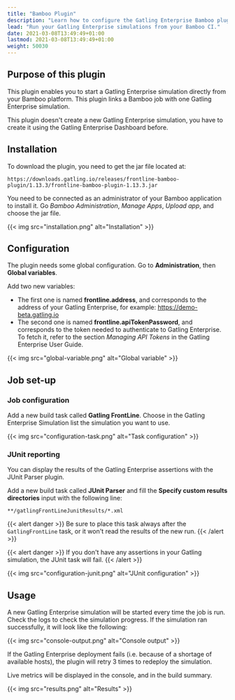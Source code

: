 ```yaml
---
title: "Bamboo Plugin"
description: "Learn how to configure the Gatling Enterprise Bamboo plugin and run your simulations."
lead: "Run your Gatling Enterprise simulations from your Bamboo CI."
date: 2021-03-08T13:49:49+01:00
lastmod: 2021-03-08T13:49:49+01:00
weight: 50030
---
```


## Purpose of this plugin

This plugin enables you to start a Gatling Enterprise simulation directly from your Bamboo platform. This plugin links a Bamboo job with one Gatling Enterprise simulation.

This plugin doesn't create a new Gatling Enterprise simulation, you have to create it using the Gatling Enterprise Dashboard before.

## Installation

To download the plugin, you need to get the jar file located at:

```
https://downloads.gatling.io/releases/frontline-bamboo-plugin/1.13.3/frontline-bamboo-plugin-1.13.3.jar
```

You need to be connected as an administrator of your Bamboo application to install it. Go *Bamboo Administration*, *Manage Apps*, *Upload app*, and choose the jar file.

{{< img src="installation.png" alt="Installation" >}}

## Configuration

The plugin needs some global configuration. Go to __Administration__, then __Global variables__.

Add two new variables:

* The first one is named __frontline.address__, and corresponds to the address of your Gatling Enterprise, for example: https://demo-beta.gatling.io
* The second one is named __frontline.apiTokenPassword__, and corresponds to the token needed to authenticate to Gatling Enterprise. To fetch it, refer to the section *Managing API Tokens* in the Gatling Enterprise User Guide.

{{< img src="global-variable.png" alt="Global variable" >}}

## Job set-up

### Job configuration

Add a new build task called __Gatling FrontLine__. Choose in the Gatling Enterprise Simulation list the simulation you want to use.

{{< img src="configuration-task.png" alt="Task configuration" >}}

### JUnit reporting

You can display the results of the Gatling Enterprise assertions with the JUnit Parser plugin.

Add a new build task called __JUnit Parser__ and fill the __Specify custom results directories__ input with the following line:

`**/gatlingFrontLineJunitResults/*.xml`

{{< alert danger >}}
Be sure to place this task always after the `GatlingFrontLine` task, or it won't read the results of the new run.
{{< /alert >}}

{{< alert danger >}}
If you don't have any assertions in your Gatling simulation, the JUnit task will fail.
{{< /alert >}}

{{< img src="configuration-junit.png" alt="JUnit configuration" >}}

## Usage

A new Gatling Enterprise simulation will be started every time the job is run. Check the logs to check the simulation progress. If the simulation ran successfully, it will look like the following:

{{< img src="console-output.png" alt="Console output" >}}

If the Gatling Enterprise deployment fails (i.e. because of a shortage of available hosts), the plugin will retry 3 times to redeploy the simulation.

Live metrics will be displayed in the console, and in the build summary.

{{< img src="results.png" alt="Results" >}}
